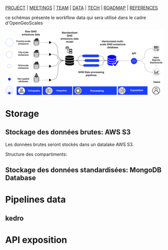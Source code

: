 [PROJECT](./index.html) | [MEETINGS](./meetings.html) | [TEAM](./team.html) | [DATA](./data.html)  | [TECH](./tech.html) | [ROADMAP](./roadmap.html) | [REFERENCES](./references.html)

ce schémas présente le workflow data qui sera utilisé dans le cadre d'OpenGeoScales

![Roadmap](https://github.com/OpenGeoScales/Management/blob/gh-pages/images/OpenGeoScales%20Workflow.png?raw=true)

# Storage
## Stockage des données brutes: AWS S3

Les données brutes seront stockés dans un datalake AWS S3.

Structure des compartiments:

## Stockage des données standardisées: MongoDB Database

# Pipelines data

## kedro

# API exposition
